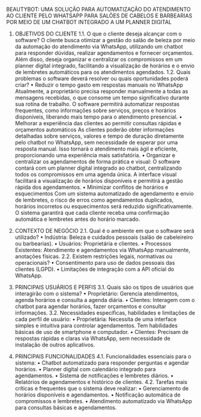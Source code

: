 BEAUTYBOT: UMA SOLUÇÃO PARA AUTOMATIZAÇÃO DO ATENDIMENTO AO CLIENTE PELO WHATSAPP PARA SALÕES DE
CABELOS E BARBEARIAS POR MEIO DE UM CHATBOT INTEGRADO A UM PLANNER DIGITAL

1. OBJETIVOS DO CLIENTE
1.1. O que o cliente deseja alcançar com o software?
O cliente busca otimizar a gestão do salão de beleza por meio da automação do
atendimento via WhatsApp, utilizando um chatbot para responder dúvidas, realizar
agendamentos e fornecer orçamentos. Além disso, deseja organizar e centralizar os
compromissos em um planner digital integrado, facilitando a visualização de horários e o
envio de lembretes automáticos para os atendimentos agendados.
1.2. Quais problemas o software deverá resolver ou quais oportunidades poderá criar?
• Reduzir o tempo gasto em respostas manuais no WhatsApp
Atualmente, a proprietário precisa responder manualmente a todas as mensagens
recebidas, o que consome um tempo significativo durante sua rotina de trabalho. O
software permitirá automatizar respostas frequentes, como informações sobre serviços,
preços e horários disponíveis, liberando mais tempo para o atendimento presencial.
• Melhorar a experiência das clientes ao permitir consultas rápidas e orçamentos
automáticos
As clientes poderão obter informações detalhadas sobre serviços, valores e tempo
de duração diretamente pelo chatbot no WhatsApp, sem necessidade de esperar por uma
resposta manual. Isso tornará o atendimento mais ágil e eficiente, proporcionando uma
experiência mais satisfatória.
• Organizar e centralizar os agendamentos de forma prática e visual:
O software contará com um planner digital integrado ao chatbot, centralizando
todos os compromissos em uma agenda única. A interface visual facilitará a visualização
de horários disponíveis e permitirá a gestão rápida dos agendamentos.
• Minimizar conflitos de horários e esquecimentos
Com um sistema automatizado de agendamento e envio de lembretes, o risco de
erros como agendamentos duplicados, horários incorretos ou esquecimentos será
reduzido significativamente. O sistema garantirá que cada cliente receba uma
confirmação automática e lembretes antes do horário marcado.

3. CONTEXTO DE NEGÓCIO
2.1. Qual é o ambiente em que o software será utilizado?
• Indústria: Beleza e cuidados pessoais (salão de cabeleireiro ou barbearias).
• Usuários: Proprietária e clientes.
• Processos Existentes: Atendimento e agendamentos via WhatsApp manualmente,
anotações físicas.
2.2. Existem restrições legais, normativas ou operacionais?
• Consentimento para uso de dados pessoais das clientes (LGPD).
• Limitações de integração com a API oficial do WhatsApp.

5. PRINCIPAIS USUÁRIOS E PERFIS
3.1. Quais são os tipos de usuários que interagirão com o sistema?
• Proprietário: Gerencia atendimentos, agenda horários e consulta a agenda diária.
• Clientes: Interagem com o chatbot para agendar horários, fazer orçamentos e
consultar informações.
3.2. Necessidades específicas, habilidades e limitações de cada perfil de usuário:
• Proprietária: Necessita de uma interface simples e intuitiva para controlar
agendamentos. Tem habilidades básicas de uso de smartphone e computador.
• Clientes: Precisam de respostas rápidas e claras via WhatsApp, sem necessidade
de instalação de outros aplicativos.

6. PRINCIPAIS FUNCIONALIDADES
4.1. Funcionalidades essenciais para o sistema:
• Chatbot automatizado para responder perguntas e agendar horários.
• Planner digital com calendário integrado para agendamentos.
• Sistema de notificações e lembretes diários.
• Relatórios de agendamentos e histórico de clientes.
4.2. Tarefas mais críticas e frequentes que o sistema deve realizar:
• Gerenciamento de horários disponíveis e agendamentos.
• Notificação automática de compromissos e lembretes.
• Atendimento automatizado via WhatsApp para consultas básicas e agendamentos.
